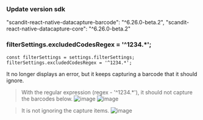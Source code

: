 ### Update version sdk
"scandit-react-native-datacapture-barcode": "^6.26.0-beta.2",
"scandit-react-native-datacapture-core": "^6.26.0-beta.2"

### filterSettings.excludedCodesRegex = '^1234.*';
```
const filterSettings = settings.filterSettings;
filterSettings.excludedCodesRegex = '^1234.*';
```
It no longer displays an error, but it keeps capturing a barcode that it should ignore.

>With the regular expression (regex - '^1234.*'), it should not capture the barcodes below.
![image](https://github.com/user-attachments/assets/5a215c9e-b16b-48df-9bc2-de60f0b74cfe)
![image](https://github.com/user-attachments/assets/f5f62e7e-2e55-4fa3-b991-b07243c4e989)

> It is not ignoring the capture items.
![image](https://github.com/user-attachments/assets/e83ed9d2-c11c-4da3-bd9a-8daea2e16b77)

